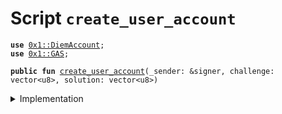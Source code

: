 
<a name="create_user_account"></a>

# Script `create_user_account`





<pre><code><b>use</b> <a href="../../modules/doc/DiemAccount.md#0x1_DiemAccount">0x1::DiemAccount</a>;
<b>use</b> <a href="../../modules/doc/GAS.md#0x1_GAS">0x1::GAS</a>;
</code></pre>




<pre><code><b>public</b> <b>fun</b> <a href="ol_create_user_account.md#create_user_account">create_user_account</a>(_sender: &signer, challenge: vector&lt;u8&gt;, solution: vector&lt;u8&gt;)
</code></pre>



<details>
<summary>Implementation</summary>


<pre><code><b>fun</b> <a href="ol_create_user_account.md#create_user_account">create_user_account</a>(
  _sender: &signer,
  challenge: vector&lt;u8&gt;,
  solution: vector&lt;u8&gt;,
) {

  <b>let</b> new_account_address = <a href="../../modules/doc/DiemAccount.md#0x1_DiemAccount_create_user_account_with_proof">DiemAccount::create_user_account_with_proof</a>(
    &challenge,
    &solution,
  );

  // Check the account <b>exists</b> and the balance is 0
  <b>assert</b>(<a href="../../modules/doc/DiemAccount.md#0x1_DiemAccount_balance">DiemAccount::balance</a>&lt;<a href="../../modules/doc/GAS.md#0x1_GAS">GAS</a>&gt;(new_account_address) == 0, 01);
}
</code></pre>



</details>


[//]: # ("File containing references which can be used from documentation")
[ACCESS_CONTROL]: https://github.com/diem/lip/blob/master/lips/lip-2.md
[ROLE]: https://github.com/diem/lip/blob/master/lips/lip-2.md#roles
[PERMISSION]: https://github.com/diem/lip/blob/master/lips/lip-2.md#permissions
